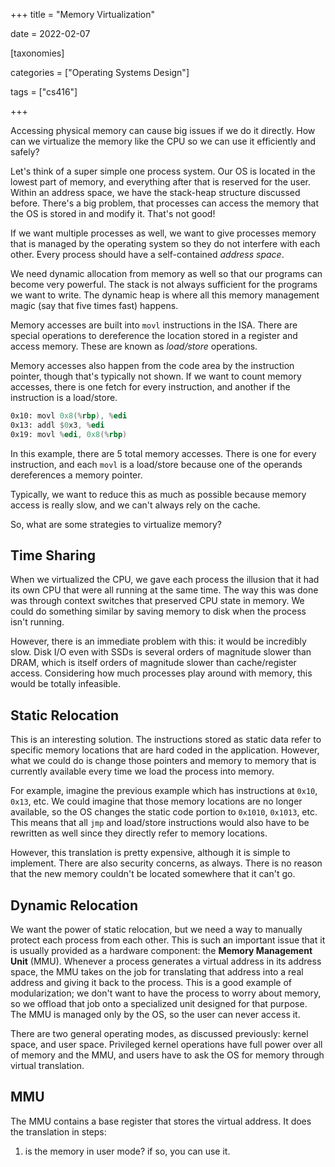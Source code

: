 +++
title = "Memory Virtualization"

date = 2022-02-07



[taxonomies]

categories = ["Operating Systems Design"]

tags = ["cs416"]

+++

Accessing physical memory can cause big issues if we do it directly. How can we virtualize the memory like the CPU so we can use it efficiently and safely?

<!-- more -->

Let's think of a super simple one process system. Our OS is located in the lowest part of memory, and everything after that is reserved for the user. Within an address space, we have the stack-heap structure discussed before. There's a big problem, that processes can access the memory that the OS is stored in and modify it. That's not good!

If we want multiple processes as well, we want to give processes memory that is managed by the operating system so they do not interfere with each other. Every process should have a self-contained *address space*.

We need dynamic allocation from memory as well so that our programs can become very powerful. The stack is not always sufficient for the programs we want to write. The dynamic heap is where all this memory management magic (say that five times fast) happens.

Memory accesses are built into `movl` instructions in the ISA. There are special operations to dereference the location stored in a register and access memory. These are known as *load/store* operations.

Memory accesses also happen from the code area by the instruction pointer, though that's typically not shown. If we want to count memory accesses, there is one fetch for every instruction, and another if the instruction is a load/store.

```nasm
0x10: movl 0x8(%rbp), %edi
0x13: addl $0x3, %edi
0x19: movl %edi, 0x8(%rbp)
```

In this example, there are 5 total memory accesses. There is one for every instruction, and each `movl` is a load/store because one of the operands dereferences a memory pointer.

Typically, we want to reduce this as much as possible because memory access is really slow, and we can't always rely on the cache.

So, what are some strategies to virtualize memory?

## Time Sharing

When we virtualized the CPU, we gave each process the illusion that it had its own CPU that were all running at the same time. The way this was done was through context switches that preserved CPU state in memory. We could do something similar by saving memory to disk when the process isn't running.

However, there is an immediate problem with this: it would be incredibly slow. Disk I/O even with SSDs is several orders of magnitude slower than DRAM, which is itself orders of magnitude slower than cache/register access. Considering how much processes play around with memory, this would be totally infeasible.

## Static Relocation

This is an interesting solution. The instructions stored as static data refer to specific memory locations that are hard coded in the application. However, what we could do is change those pointers and memory to memory that is currently available every time we load the process into memory.

For example, imagine the previous example which has instructions at `0x10`, `0x13`, etc. We could imagine that those memory locations are no longer available, so the OS changes the static code portion to `0x1010`, `0x1013`, etc. This means that all `jmp` and load/store instructions would also have to be rewritten as well since they directly refer to memory locations.

However, this translation is pretty expensive, although it is simple to implement. There are also security concerns, as always. There is no reason that the new memory couldn't be located somewhere that it can't go.

## Dynamic Relocation

We want the power of static relocation, but we need a way to manually protect each process from each other. This is such an important issue that it is usually provided as a hardware component: the **Memory Management Unit** (MMU). Whenever a process generates a virtual address in its address space, the MMU takes on the job for translating that address into a real address and giving it back to the process. This is a good example of modularization; we don't want to have the process to worry about memory, so we offload that job onto a specialized unit designed for that purpose. The MMU is managed only by the OS, so the user can never access it.

There are two general operating modes, as discussed previously: kernel space, and user space. Privileged kernel operations have full power over all of memory and the MMU, and users have to ask the OS for memory through virtual translation.

## MMU

The MMU contains a base register that stores the virtual address. It does the translation in steps:

1. is the memory in user mode? if so, you can use it.

